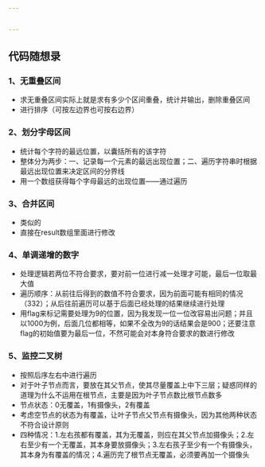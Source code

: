 ```yaml
---


---
```


<h2 id="代码随想录">代码随想录</h2>
<h3 id="、无重叠区间">1、无重叠区间</h3>
<ul>
<li>求无重叠区间实际上就是求有多少个区间重叠，统计并输出，删除重叠区间</li>
<li>进行排序（可按左边界也可按右边界）</li>
</ul>
<h3 id="、划分字母区间">2、划分字母区间</h3>
<ul>
<li>统计每个字符的最远位置，以囊括所有的该字符</li>
<li>整体分为两步：一、记录每一个元素的最远出现位置；二、遍历字符串时根据最远出现位置来决定区间的分界线</li>
<li>用一个数组获得每个字母最远的出现位置——通过遍历</li>
</ul>
<h3 id="、合并区间">3、合并区间</h3>
<ul>
<li>类似的</li>
<li>直接在result数组里面进行修改</li>
</ul>
<h3 id="、单调递增的数字">4、单调递增的数字</h3>
<ul>
<li>处理逻辑若两位不符合要求，要对前一位进行减一处理才可能，最后一位取最大值</li>
<li>遍历顺序：从前往后得到的数值不符合要求，因为前面可能有相同的情况（332）；从后往前遍历可以基于后面已经处理的结果继续进行处理</li>
<li>用flag来标记需要处理为9的位置，因为我发现一位一位改容易出问题；并且以1000为例，后面几位都相等，如果不全改为9的话结果会是900；还要注意flag的初始值要为最后一位，不然可能会对本身符合要求的数进行修改</li>
</ul>
<h3 id="、监控二叉树">5、监控二叉树</h3>
<ul>
<li>按照后序左右中进行遍历</li>
<li>对于叶子节点而言，要放在其父节点，使其尽量覆盖上中下三层；疑惑同样的道理为什么不运用在根节点，主要是因为叶子节点数比根节点数多</li>
<li>节点状态：0无覆盖，1有摄像头，2有覆盖</li>
<li>考虑空节点的状态为有覆盖，让叶子节点父节点有摄像头，因为其他两种状态不符合设计原则</li>
<li>四种情况：1.左右孩都有覆盖，其为无覆盖，则应在其父节点加摄像头；2.左右至少有一个无覆盖，其本身要放摄像头；3.左右孩子至少有一个有摄像头，其本身为有覆盖的情况；4.遍历完了根节点无覆盖，必须要再加一个摄像头</li>
</ul>

